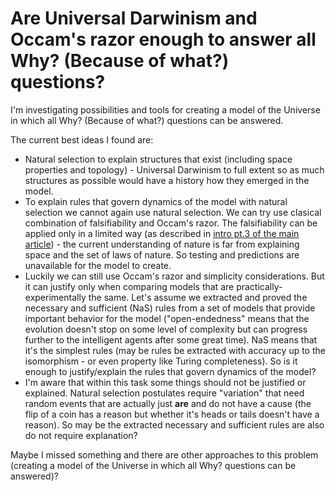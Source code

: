 # Are Universal Darwinism and Occam's razor enough to answer all Why? (Because of what?) questions?

I'm investigating possibilities and tools for creating a model of the Universe in which all Why? (Because of what?) questions can be answered.

The current best ideas I found are:

* Natural selection to explain structures that exist (including space properties and topology) - Universal Darwinism to full extent so as much structures as possible would have a history how they emerged in the model.
* To explain rules that govern dynamics of the model with natural selection we cannot again use natural selection. We can try use clasical combination of falsifiability and Occam's razor. The falsifiability can be applied only in a limited way (as described in [intro pt.3 of the main article](../README.md#i3)) - the current understanding of nature is far from explaining space and the set of laws of nature. So testing and predictions are unavailable for the model to create.
* Luckily we can still use Occam's razor and simplicity considerations. But it can justify only when comparing models that are practically-experimentally the same. Let's assume we extracted and proved the necessary and sufficient (NaS) rules from a set of models that provide important behavior for the model ("open-endedness" means that the evolution doesn't stop on some level of complexity but can progress further to the intelligent agents after some great time). NaS means that it's the simplest rules (may be rules be extracted with accuracy up to the isomorphism - or even property like Turing completeness). So is it enough to justify/explain the rules that govern dynamics of the model?
* I'm aware that within this task some things should not be justified or explained. Natural selection postulates require "variation" that need random events that are actually just **are** and do not have a cause (the flip of a coin has a reason but whether it's heads or tails doesn't have a reason). So may be the extracted necessary and sufficient rules are also do not require explanation?

Maybe I missed something and there are other approaches to this problem (creating a model of the Universe in which all Why? questions can be answered)?
